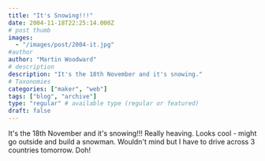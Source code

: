 ```yaml
---
title: "It's Snowing!!!"
date: 2004-11-18T22:25:14.000Z
# post thumb
images:
  - "/images/post/2004-it.jpg"
#author
author: "Martin Woodward"
# description
description: "It's the 18th November and it's snowing."
# Taxonomies
categories: ["maker", "web"]
tags: ["blog", "archive"]
type: "regular" # available type (regular or featured)
draft: false
---
```

[](http://www.woodwardweb.com/images/blog/20041118_snow.html)It's the 18th November and it's snowing!!!  Really heaving.  Looks cool - might go outside and build a snowman.  Wouldn't mind but I have to drive across 3 countries tomorrow.  Doh!
